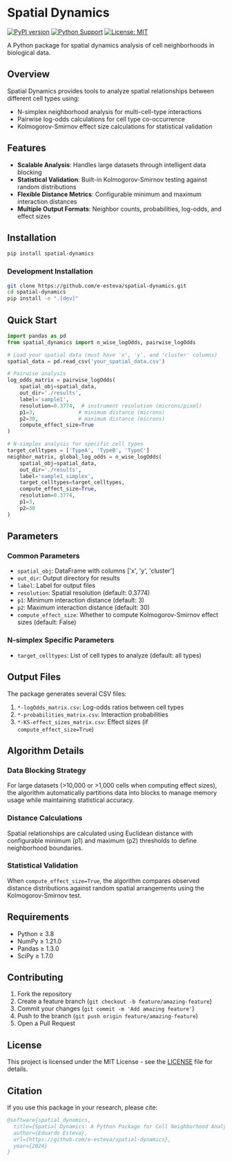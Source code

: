 # Spatial Dynamics
[![PyPI version](https://badge.fury.io/py/spatial-dynamics.svg)](https://badge.fury.io/py/spatial-dynamics)
[![Python Support](https://img.shields.io/pypi/pyversions/spatial-dynamics.svg)](https://pypi.org/project/spatial-dynamics/)
[![License: MIT](https://img.shields.io/badge/License-MIT-yellow.svg)](https://opensource.org/licenses/MIT)

A Python package for spatial dynamics analysis of cell neighborhoods in biological data.

## Overview

Spatial Dynamics provides tools to analyze spatial relationships between different cell types using:
- N-simplex neighborhood analysis for multi-cell-type interactions
- Pairwise log-odds calculations for cell type co-occurrence
- Kolmogorov-Smirnov effect size calculations for statistical validation

## Features

- **Scalable Analysis**: Handles large datasets through intelligent data blocking
- **Statistical Validation**: Built-in Kolmogorov-Smirnov testing against random distributions
- **Flexible Distance Metrics**: Configurable minimum and maximum interaction distances
- **Multiple Output Formats**: Neighbor counts, probabilities, log-odds, and effect sizes

## Installation

```bash
pip install spatial-dynamics
```

### Development Installation

```bash
git clone https://github.com/e-esteva/spatial-dynamics.git
cd spatial-dynamics
pip install -e ".[dev]"
```

## Quick Start

```python
import pandas as pd
from spatial_dynamics import n_wise_logOdds, pairwise_logOdds

# Load your spatial data (must have 'x', 'y', and 'cluster' columns)
spatial_data = pd.read_csv('your_spatial_data.csv')

# Pairwise analysis
log_odds_matrix = pairwise_logOdds(
    spatial_obj=spatial_data,
    out_dir='./results',
    label='sample1',
    resolution=0.3774,  # instrument resolution (microns/pixel)
    p1=3,              # minimum distance (microns)
    p2=30,             # maximum distance (microns)
    compute_effect_size=True
)

# N-simplex analysis for specific cell types
target_celltypes = ['TypeA', 'TypeB', 'TypeC']
neighbor_matrix, global_log_odds = n_wise_logOdds(
    spatial_obj=spatial_data,
    out_dir='./results',
    label='sample1_simplex',
    target_celltypes=target_celltypes,
    compute_effect_size=True,
    resolution=0.3774,
    p1=3,
    p2=30
)
```

## Parameters

### Common Parameters

- `spatial_obj`: DataFrame with columns ['x', 'y', 'cluster']
- `out_dir`: Output directory for results
- `label`: Label for output files
- `resolution`: Spatial resolution (default: 0.3774)
- `p1`: Minimum interaction distance (default: 3)
- `p2`: Maximum interaction distance (default: 30)
- `compute_effect_size`: Whether to compute Kolmogorov-Smirnov effect sizes (default: False)

### N-simplex Specific Parameters

- `target_celltypes`: List of cell types to analyze (default: all types)

## Output Files

The package generates several CSV files:

1. `*-logOdds_matrix.csv`: Log-odds ratios between cell types
2. `*-probabilities_matrix.csv`: Interaction probabilities
3. `*-KS-effect_sizes_matrix.csv`: Effect sizes (if `compute_effect_size=True`)

## Algorithm Details

### Data Blocking Strategy

For large datasets (>10,000 or >1,000 cells when computing effect sizes), the algorithm automatically partitions data into blocks to manage memory usage while maintaining statistical accuracy.

### Distance Calculations

Spatial relationships are calculated using Euclidean distance with configurable minimum (p1) and maximum (p2) thresholds to define neighborhood boundaries.

### Statistical Validation

When `compute_effect_size=True`, the algorithm compares observed distance distributions against random spatial arrangements using the Kolmogorov-Smirnov test.

## Requirements

- Python ≥ 3.8
- NumPy ≥ 1.21.0
- Pandas ≥ 1.3.0
- SciPy ≥ 1.7.0

## Contributing

1. Fork the repository
2. Create a feature branch (`git checkout -b feature/amazing-feature`)
3. Commit your changes (`git commit -m 'Add amazing feature'`)
4. Push to the branch (`git push origin feature/amazing-feature`)
5. Open a Pull Request

## License

This project is licensed under the MIT License - see the [LICENSE](LICENSE) file for details.

## Citation

If you use this package in your research, please cite:

```bibtex
@software{spatial_dynamics,
  title={Spatial Dynamics: A Python Package for Cell Neighborhood Analysis},
  author={Eduardo Esteva},
  url={https://github.com/e-esteva/spatial-dynamics},
  year={2024}
}
```
